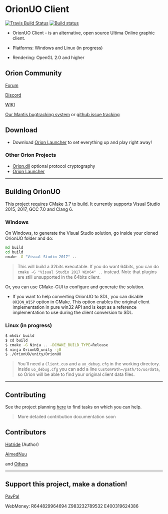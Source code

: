 # OrionUO Client

[![Travis Build Status](https://travis-ci.org/Hotride/OrionUO.svg?branch=master)](https://travis-ci.org/Hotride/OrionUO)
[![Build status](https://ci.appveyor.com/api/projects/status/qmd3795itrkiwnr3?svg=true)](https://ci.appveyor.com/project/Hotride/orionuo)


* OrionUO Client - is an alternative, open source Ultima Online graphic client.

* Platforms: Windows and Linux (in progress)

* Rendering: OpenGL 2.0 and higher

## Orion Community

[Forum](http://forum.orion-client.online)

[Discord](https://discord.gg/UcVKWzB)

[WIKI](https://github.com/Hotride/OrionUO/wiki)

[Our Mantis bugtracking system](http://bt.orion-client.online) or [github issue tracking](https://github.com/Hotride/OrionUO/issues)

## Download

* Download [Orion Launcher](https://orion-client.online/index.php?pages/downloads/) to set everything up and play right away!

### Other Orion Projects

* [Orion.dll](https://github.com/Hotride/OrionDLL) optional protocol cryptography
* [Orion Launcher](https://github.com/Hotride/OrionLauncher)

--------------

## Building OrionUO

This project requires CMake 3.7 to build. It currently supports Visual Studio 2015, 2017, GCC 7.0 and Clang 6.

### Windows

On Windows, to generate the Visual Studio solution, go inside your cloned OrionUO folder and do:

```bat
md build
cd build
cmake -G "Visual Studio 2017" ..
```

  > This will build a 32bits executable. If you do want 64bits, you can do `cmake -G "Visual Studio 2017 Win64" ..` instead. Note that plugins are still unsupported in the 64bits client.

Or, you can use CMake-GUI to configure and generate the solution.

* If you want to help converting OrionUO to SDL, you can disable `ORION_WISP` option in CMake. This option enables the original client implementation in pure win32 API and is kept as a reference implementation to use during the client conversion to SDL.

### Linux (in progress)

```bash
$ mkdir build
$ cd build
$ cmake -G Ninja .. -DCMAKE_BUILD_TYPE=Release
$ ninja OrionUO_unity -j8
$ ./OrionUO/unity/OrionUO
```

  > You'll need a `Client.cuo` and a `uo_debug.cfg` in the working directory. Inside `uo_debug.cfg` you can add a line `CustomPath=/path/to/uo/data`, so Orion will be able to find your original client data files.



--------------

## Contributing

See the project planning [here](https://github.com/Hotride/OrionUO/projects) to find tasks on which you can help.

  > More detailed contribution documentation soon

## Contributors

[Hotride](https://github.com/Hotride/) (Author)

[AimedNuu](https://github.com/AimedNuu)

and [Others](https://github.com/Hotride/OrionUO/graphs/contributors)

--------------
## Support this project, make a donation!

[PayPal](https://www.paypal.me/Hotride)

WebMoney: R644829964694 Z983232789532 E400319624386
